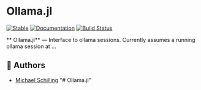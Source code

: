 # Ollama.jl

[![Stable](https://img.shields.io/badge/docs-stable-blue.svg)](https://Ntropic.github.io/Ollama.jl/stable/)
[![Documentation](https://img.shields.io/badge/docs-latest-blue.svg)](https://Ntropic.github.io/Ollama.jl/)
[![Build Status](https://github.com/Ntropic/Ollama.jl/actions/workflows/CI.yml/badge.svg?branch=main)](https://github.com/Ntropic/Ollama.jl/actions/workflows/CI.yml?query=branch%3Amain)

** Ollama.jl**  —  Interface to ollama sessions. 
Currently assumes a running ollama session at ...


## 👥 Authors 
- [Michael Schilling](https://github.com/Ntropic)
"# Ollama.jl" 
